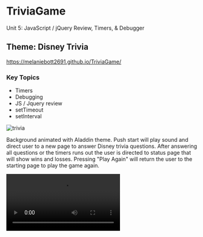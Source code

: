 # TriviaGame
Unit 5: JavaScript / jQuery Review, Timers, & Debugger

## Theme: Disney Trivia
https://melaniebott2691.github.io/TriviaGame/

### Key Topics

- Timers
- Debugging
- JS / Jquery review
- setTimeout
- setInterval

![trivia](assets/images/triviascreenshot.png)

Background animated with Aladdin theme.
Push start will play sound and direct user to a new page to answer Disney trivia questions. After answering all questions or the timers runs out the user is directed to status page that will show wins and losses. Pressing "Play Again" will return the user to the starting page to play the game again.

![videocast](assets/video/triviavideo.mp4)
